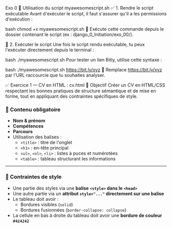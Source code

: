 Exo 0
🐚 Utilisation du script myawesomescript.sh
✅ 1. Rendre le script exécutable
Avant d'exécuter le script, il faut s'assurer qu'il a les permissions d'exécution :

bash
chmod +x myawesomescript.sh
📁 Exécute cette commande depuis le dossier contenant le script (ex : django_0_Initiation/exo_00/).

🚀 2. Exécuter le script
Une fois le script rendu exécutable, tu peux l'exécuter directement depuis le terminal :

bash
./myawesomescript.sh
Pour tester un lien Bitly, utilise cette syntaxe :

bash
./myawesomescript.sh https://bit.ly/xyz
🔁 Remplace https://bit.ly/xyz par l'URL raccourcie que tu souhaites analyser.

✅ Exercice 1 — CV en HTML : cv.html
🎯 Objectif
Créer un CV en HTML/CSS respectant les bonnes pratiques de structure sémantique et de mise en forme, tout en appliquant des contraintes spécifiques de style.

### 🧱 Contenu obligatoire

- **Nom & prénom**
- **Compétences**
- **Parcours**
- Utilisation des balises :
  - `<title>` : titre de l'onglet
  - `<h1>` : en-tête principal
  - `<ul>`, `<ol>`, `<li>` : listes à puces et numérotées
  - `<table>` : tableau structurant les informations

---

### 🎨 Contraintes de style

- Une partie des styles via une **balise `<style>` dans le `<head>`**
- Une autre partie via un **attribut `style="..."` directement sur une balise**
- Le tableau doit avoir :
  - Bordures visibles (`solid`)
  - Bordures fusionnées (`border-collapse: collapse`)
- La cellule en bas à droite du tableau doit avoir une **bordure de couleur `#424242`**
